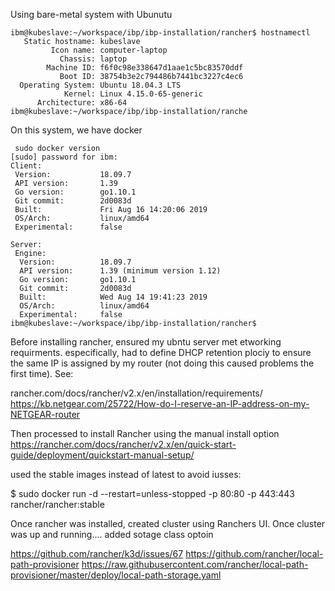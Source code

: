 
Using bare-metal system with Ubunutu 


```
ibm@kubeslave:~/workspace/ibp/ibp-installation/rancher$ hostnamectl
   Static hostname: kubeslave
         Icon name: computer-laptop
           Chassis: laptop
        Machine ID: f6f0c98e338647d1aae1c5bc83570ddf
           Boot ID: 38754b3e2c794486b7441bc3227c4ec6
  Operating System: Ubuntu 18.04.3 LTS
            Kernel: Linux 4.15.0-65-generic
      Architecture: x86-64
ibm@kubeslave:~/workspace/ibp/ibp-installation/ranche
```



On this system, we have docker


```
 sudo docker version
[sudo] password for ibm: 
Client:
 Version:           18.09.7
 API version:       1.39
 Go version:        go1.10.1
 Git commit:        2d0083d
 Built:             Fri Aug 16 14:20:06 2019
 OS/Arch:           linux/amd64
 Experimental:      false

Server:
 Engine:
  Version:          18.09.7
  API version:      1.39 (minimum version 1.12)
  Go version:       go1.10.1
  Git commit:       2d0083d
  Built:            Wed Aug 14 19:41:23 2019
  OS/Arch:          linux/amd64
  Experimental:     false
ibm@kubeslave:~/workspace/ibp/ibp-installation/rancher$ 
```

Before installing rancher, ensured my ubntu server met etworking requirments. especifically, had to define DHCP retention plociy to ensure the same IP is assigned by my router (not doing this caused problems the first time). See:


rancher.com/docs/rancher/v2.x/en/installation/requirements/
https://kb.netgear.com/25722/How-do-I-reserve-an-IP-address-on-my-NETGEAR-router

Then processed to install Rancher using the manual install option https://rancher.com/docs/rancher/v2.x/en/quick-start-guide/deployment/quickstart-manual-setup/

used the stable images instead of latest to avoid iusses:

$ sudo docker run -d --restart=unless-stopped -p 80:80 -p 443:443 rancher/rancher:stable

Once rancher was installed, created cluster using Ranchers UI.
Once cluster was up and running.... added sotage class optoin

https://github.com/rancher/k3d/issues/67
https://github.com/rancher/local-path-provisioner
https://raw.githubusercontent.com/rancher/local-path-provisioner/master/deploy/local-path-storage.yaml